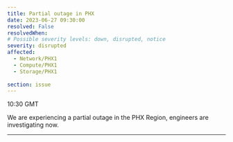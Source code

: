 ```yaml
---
title: Partial outage in PHX
date: 2023-06-27 09:30:00
resolved: False
resolvedWhen: 
# Possible severity levels: down, disrupted, notice
severity: disrupted
affected:
  - Network/PHX1
  - Compute/PHX1
  - Storage/PHX1
    
section: issue
---
```


10:30 GMT

We are experiencing a partial outage in the PHX Region, engineers are investigating now.

---
